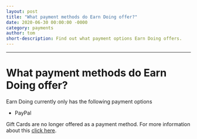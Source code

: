 ```yaml
---
layout: post
title: "What payment methods do Earn Doing offer?"
date: 2020-06-30 00:00:00 -0000
category: payments
author: tom
short-description: Find out what payment options Earn Doing offers.
---
```


-----

# What payment methods do Earn Doing offer?

Earn Doing currently only has the following payment options

- PayPal 

Gift Cards are no longer offered as a payment method. For more information about this [click here](/payments/gift-cards).